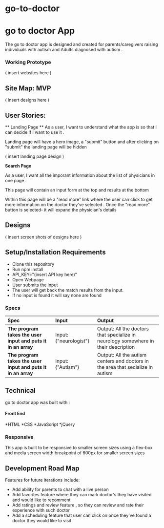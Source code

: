 # go-to-doctor
# go to doctor App

The go to doctor app is designed and created for parents/caregivers raising individuals with autism and Adults diagnosed with autism .

### Working Prototype

( insert websites here )

## Site Map: MVP

( insert designs here )

## User Stories:

** Landing Page **
As a user, I want to understand what the app is so that I can decide if I want to use it .

Landing page will have a hero image, a "submit" button and after clicking on "submit" the landing page will be hidden

( insert landing page design )

**Search Page**

As a user, I want all the imporant information about the list of physicians in one page . 

This page will contain an input form at the top and results at the bottom

Within this page will be a "read more" link where the user can click to get more information on the doctor they've selected . Once the "read more" button is selected- it will expand the physician's details

## Designs 
( insert screen shots of designs here )

## Setup/Installation Requirements

- Clone this repository
- Run npm install
- API_KEY="(insert API key here)"
- Open Webpage
- User submits the input
- The user will get back the match results from the input.
- If no input is found it will say none are found

### Specs

| Spec                                                         | Input             | Output                                                                          |
| :----------------------------------------------------------- | :---------------- | :------------------------------------------------------------------------------ |
| **The program takes the user input and puts it in an array** | Input: {"neurologist"}    | Output: All the doctors that specialize in neurology somewhere in their description                      |
| **The program takes the user input and puts it in an array** | Input: {"Autism"} | Output: All the autism centers and doctors in the area that secialize in autism|




## Technical

go to doctor app was built with :

#### Front End

*HTML
*CSS
*JavaScript
*jQuery

### Responsive
This app is built to be responsive to smaller screen sizes using a flex-box and media screen width breakpoint of 600px for smaller screen sizes

## Development Road Map
Features for future iterations include: 
- Add ability for parents to chat with a live person
- Add favorites feature where they can mark doctor's they have visited and would like to recomment
- Add ratings and review feature , so they can review and rate their experience with such doctor
- Add a scheduling feature that user can click on once they've found a doctor they would like to visit 



